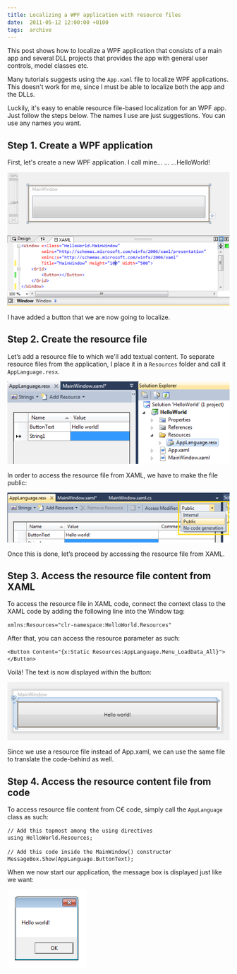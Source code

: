 ```yaml
---
title: Localizing a WPF application with resource files
date:  2011-05-12 12:00:00 +0100
tags:  archive
---
```


This post shows how to localize a WPF application that consists of a main app and several DLL projects that provides the app with general user controls, model classes etc.

Many tutorials suggests using the `App.xaml` file to localize WPF applications. This doesn't work for me, since I must be able to localize both the app and the DLLs.

Luckily, it's easy to enable resource file-based localization for an WPF app. Just follow the steps below. The names I use are just suggestions. You can use any names you want.


## Step 1. Create a WPF application

First, let's create a new WPF application. I call mine... ... ...HelloWorld!

![HelloWorld app](/assets/blog/11/0512-1.png)

I have added a button that we are now going to localize.


## Step 2. Create the resource file

Let’s add a resource file to which we'll add textual content. To separate resource files from the application, I place it in a `Resources` folder and call it `AppLanguage.resx`.

![Resource file](/assets/blog/11/0512-2.png)

In order to access the resource file from XAML, we have to make the file public:

![Making the resource file public](/assets/blog/11/0512-3.png)

Once this is done, let’s proceed by accessing the resource file from XAML.


## Step 3. Access the resource file content from XAML

To access the resource file in XAML code, connect the context class to the XAML code by adding the following line into the Window tag:

	xmlns:Resources="clr-namespace:HelloWorld.Resources"

After that, you can access the resource parameter as such:

	<Button Content="{x:Static Resources:AppLanguage.Menu_LoadData_All}"></Button>

Voilá! The text is now displayed within the button:

![The resource text is displayed within the button](/assets/blog/11/0512-4.png)

Since we use a resource file instead of App.xaml, we can use the same file to translate the code-behind as well.


## Step 4. Access the resource content file from code

To access resource file content from C€ code, simply call the `AppLanguage` class as
such:

	// Add this topmost among the using directives
	using HelloWorld.Resources;

	// Add this code inside the MainWindow() constructor
	MessageBox.Show(AppLanguage.ButtonText);

When we now start our application, the message box is displayed just like we want:

![Message box](/assets/blog/11/0512-5.png)